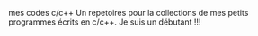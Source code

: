 mes codes c/c++
Un repetoires pour la collections de mes petits programmes écrits en c/c++.
Je suis un débutant !!!
